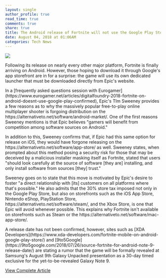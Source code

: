 ```yaml
---
layout: single
author_profile: true
read_time: true
comments: true
share: true
title: The Android release of Fortnite will not use the Google Play Store
date: August 04, 2018 at 01:06AM
categories: Tech News
---
```

<img class="align-center" src="%20http://ifttt.com/images/no_image_card.png">
<p>Following its release on nearly every other major platform, Fortnite is finally arriving on Android. However, those hoping to download it through Google's app storefront are in for a surprise: the game will use its own dedicated launcher that must be downloaded directly from Epic's website.</p><p>In a [frequently asked questions session with Eurogamer](https://www.eurogamer.net/articles/digitalfoundry-2018-fortnite-on-android-doesnt-use-google-play-confirmed), Epic's TIm Sweeney provides a few reasons as to why the massively popular free-to-play online multiplayer shooter is forgoing distribution on the https://alternativeto.net/software/android-market/. One of the first reasons Sweeney mentions is that Epic believes "gamers will benefit from competition among software sources on Android."</p><p>In addition to this, Sweeney confirms that, if Epic had this same option for release on iOS, they would have forgone releasing on the https://alternativeto.net/software/app-store/ as well. Sweeney states, when prompted about this method posing a security risk for those that may be deceived by a malicious installer masking itself as Fortnite, stated that users "should look carefully at the source of software [they are] installing, and only install software from sources [they] trust."</p><p>Sweeney goes on to state that this move is motivated by Epic's desire to foster "a direct relationship with [its] customers on all platforms where that's possible." He also admits that the 30% store tax imposed not only in the Google Play Store, but also on storefronts such as the iOS App Store, Nintendo eShop, PlayStation Store, https://alternativeto.net/software/steam/, and the Xbox Store, is one that Epic will avoid whenever possible. This explains why Fortnite isn't available on storefronts such as Steam or the https://alternativeto.net/software/mac-app-store/.</p><p>A release date has not been confirmed, however, sites such as [XDA Developers](https://www.xda-developers.com/fortnite-mobile-on-android-google-play-store/) and [9to5Google](https://9to5google.com/2018/07/26/source-fortnite-for-android-note-9-release-date/) are stating a rumor that the game will be formally revealed at Samsung's August 9th Galaxy Unpacked presentation as a 30-day timed exclusive for the yet-to-be-revealed Galaxy Note 9.</p>

<a class="btn btn--info" href="https://alternativeto.net/news/2018/8/the-android-release-of-fortnite-will-not-use-the-google-play-store">View Complete Article</a>